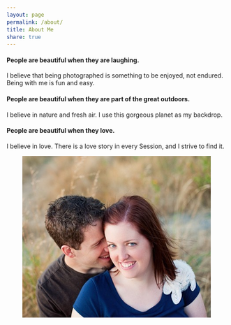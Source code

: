 ```yaml
---
layout: page
permalink: /about/
title: About Me
share: true
---
```


#### People are beautiful when they are laughing.

I believe that being photographed is something to be enjoyed, not endured. Being with me is fun and easy.

#### People are beautiful when they are part of the great outdoors.

I believe in nature and fresh air. I use this gorgeous planet as my backdrop.

#### People are beautiful when they love.

I believe in love. There is a love story in every Session, and I strive to find it.

<center><img src="/images/me.jpg"/></center>
